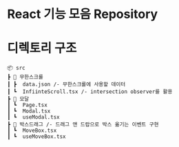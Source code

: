 # React 기능 모음 Repository

# 디렉토리 구조

```
📦 src
┣ 📂 무한스크롤
┃ ┣  data.json /- 무한스크롤에 사용할 데이터
┃ ┗  InfiinteScroll.tsx /- intersection observer를 활용
┣ 📂 모달
┃ ┗  Page.tsx
┃ ┗  Modal.tsx
┃ ┗  useModal.tsx
┣ 📂 박스드래그 /- 드래그 앤 드랍으로 박스 옮기는 이벤트 구현
┃ ┗  MoveBox.tsx
┃ ┗  useMoveBox.tsx
```
